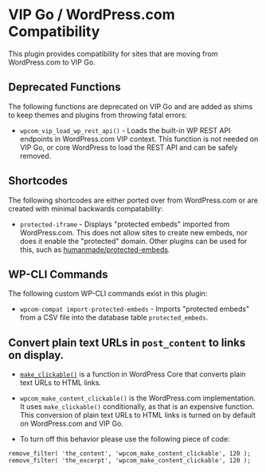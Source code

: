 # VIP Go / WordPress.com Compatibility

This plugin provides compatibility for sites that are moving from WordPress.com to VIP Go.

## Deprecated Functions

The following functions are deprecated on VIP Go and are added as shims to keep themes and plugins from throwing fatal errors:

* `wpcom_vip_load_wp_rest_api()` - Loads the built-in WP REST API endpoints in WordPress.com VIP context.  This function is not needed on VIP Go, or core WordPress to load the REST API and can be safely removed.

## Shortcodes

The following shortcodes are either ported over from WordPress.com or are created with minimal backwards compatability:

* `protected-iframe` - Displays "protected embeds" imported from WordPress.com.  This does not allow sites to create new embeds, nor does it enable the "protected" domain.  Other plugins can be used for this, such as [humanmade/protected-embeds](https://github.com/humanmade/protected-embeds).

## WP-CLI Commands

The following custom WP-CLI commands exist in this plugin:

* `wpcom-compat import-protected-embeds` - Imports "protected embeds" from a CSV file into the database table `protected_embeds`.

## Convert plain text URLs in `post_content` to links on display.

* [`make_clickable()`](https://core.trac.wordpress.org/browser/tags/4.9.8/src/wp-includes/formatting.php#L2608) is a function in WordPress Core that converts plain text URLs to HTML links.

* `wpcom_make_content_clickable()` is the WordPress.com implementation. It uses `make_clickable()` conditionally, as that is an expensive function. This conversion of plain text URLs to HTML links is turned on by default on WordPress.com and VIP Go.

* To turn off this behavior please use the following piece of code:
```
remove_filter( 'the_content', 'wpcom_make_content_clickable', 120 );
remove_filter( 'the_excerpt', 'wpcom_make_content_clickable', 120 );
```
